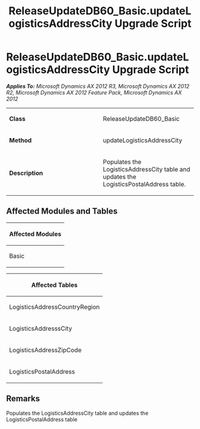 ﻿---
title: ReleaseUpdateDB60_Basic.updateLogisticsAddressCity Upgrade Script
TOCTitle: ReleaseUpdateDB60_Basic.updateLogisticsAddressCity Upgrade Script
ms:assetid: cec78db8-98de-99ce-ee6e-c2a1fa25ad1f
ms:mtpsurl: https://msdn.microsoft.com/en-us/library/JJ719754(v=AX.60)
ms:contentKeyID: 49711320
ms.date: 05/18/2015
mtps_version: v=AX.60
---

# ReleaseUpdateDB60\_Basic.updateLogisticsAddressCity Upgrade Script 


_**Applies To:** Microsoft Dynamics AX 2012 R3, Microsoft Dynamics AX 2012 R2, Microsoft Dynamics AX 2012 Feature Pack, Microsoft Dynamics AX 2012_

<table>
<colgroup>
<col style="width: 50%" />
<col style="width: 50%" />
</colgroup>
<tbody>
<tr class="odd">
<td><p><strong>Class</strong></p></td>
<td><p>ReleaseUpdateDB60_Basic</p></td>
</tr>
<tr class="even">
<td><p><strong>Method</strong></p></td>
<td><p>updateLogisticsAddressCity</p></td>
</tr>
<tr class="odd">
<td><p><strong>Description</strong></p></td>
<td><p>Populates the LogisticsAddressCity table and updates the LogisticsPostalAddress table.</p></td>
</tr>
</tbody>
</table>


## Affected Modules and Tables

<table>
<colgroup>
<col style="width: 100%" />
</colgroup>
<thead>
<tr class="header">
<th><p>Affected Modules</p></th>
</tr>
</thead>
<tbody>
<tr class="odd">
<td><p>Basic</p></td>
</tr>
</tbody>
</table>


<table>
<colgroup>
<col style="width: 100%" />
</colgroup>
<thead>
<tr class="header">
<th><p>Affected Tables</p></th>
</tr>
</thead>
<tbody>
<tr class="odd">
<td><p>LogisticsAddressCountryRegion</p></td>
</tr>
<tr class="even">
<td><p>LogisticsAddresssCity</p></td>
</tr>
<tr class="odd">
<td><p>LogisticsAddressZipCode</p></td>
</tr>
<tr class="even">
<td><p>LogisticsPostalAddress</p></td>
</tr>
</tbody>
</table>


## Remarks

Populates the LogisticsAddressCity table and updates the LogisticsPostalAddress table

  


